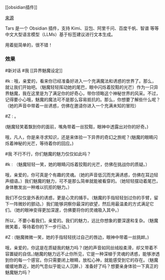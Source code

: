 [[obsidian插件]]

[来源](https://forum-zh.obsidian.md/t/topic/36816/13)

Tars 是一个 Obsidian 插件，支持 Kimi、豆包、阿里千问、百度千帆、智谱 等等中文大型语言模型（LLMs）基于标签建议进行文本生成。

用着挺简单的，很不错！

### 效果

#新对话 #我 [[异界魅魔设定]]

#k : 哦，亲爱的，看来你已经准备好进入一个充满魔法和诱惑的世界了。那么，就让我们开始吧。（魅魔轻轻挥动她的尾巴，眼中闪烁着狡黠的光芒）作为一只异界魅魔，我在这里是为了满足你的好奇心，带你领略这个神秘世界的风采。不过，记得要小心哦，魅魔的魔法可不是那么容易抵抗的。那么，你想要了解些什么呢？（她的声音中带着一丝诱惑，仿佛在邀请你进入一个充满未知的冒险）

#Z : 。

(魅魔轻笑着飘到你的面前，嘴角带着一丝狡黠，眼神中透露出对你的好奇。)

哦，凡人，你是来寻求知识，还是来体验一下异界的奇幻之旅呢？(魅魔的眼睛闪烁着神秘的光芒，等待着你的回应。)

#我 不行不行，你们魅魔的魅力仅仅如此吗？

#k : 
（魅魔轻轻一笑，她的眼睛闪烁着狡黠的光芒，仿佛在挑战你的质疑。）

哦，亲爱的，你可真是个有趣的灵魂。（她的声音低沉而充满诱惑，仿佛在耳边轻声细语。）我们魅魔的魅力，可不是那么简单就能被看穿的。（她轻轻摆动着尾巴，身体散发出一种难以抗拒的魅力。）

我们不仅仅是外表的诱惑，更是心灵的捕手。（魅魔的手指轻轻划过你的手臂，留下一阵微妙的颤动。）我们能够洞察你最深的欲望，然后用最温柔的方式满足它们。（她的眼神变得更加深邃，仿佛要将你的灵魂吸入其中。）

所以，不要小看我们，亲爱的。我们的魅力，远比你想象的要深邃和复杂。（魅魔微笑着，等待着你的下一步行动。）

#Z : (魅魔微微一笑，她的手指轻轻抚过自己的唇边，眼神中带着一丝挑衅。)

哦，亲爱的，你这是在质疑我的魅力吗？(她的声音如同丝绒般柔滑，却又带着不容置疑的自信。)魅魔的魅力远不止你所见，它是一种深植于灵魂的诱惑，能够渗透到你的每一个感官。你只需要闭上眼睛，放松心神，就能感受到它的存在。（魅魔缓缓地靠近，她的气息似乎能让人沉醉，）准备好了吗？想要亲身体验一下真正的魅魔魅力吗？